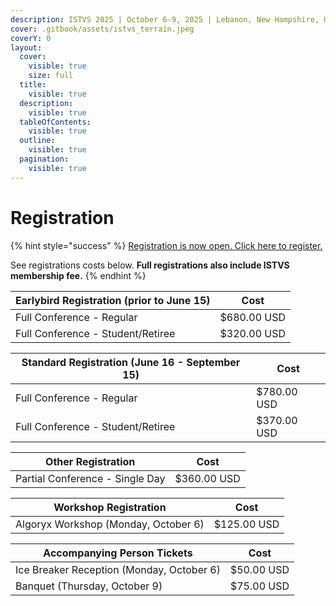 ```yaml
---
description: ISTVS 2025 | October 6-9, 2025 | Lebanon, New Hampshire, USA
cover: .gitbook/assets/istvs_terrain.jpeg
coverY: 0
layout:
  cover:
    visible: true
    size: full
  title:
    visible: true
  description:
    visible: true
  tableOfContents:
    visible: true
  outline:
    visible: true
  pagination:
    visible: true
---
```


# Registration

{% hint style="success" %}
[Registration is now open. Click here to register.](https://forms.istvs.org/)

See registrations costs below. **Full registrations also include ISTVS membership fee.**
{% endhint %}

| Earlybird Registration (prior to June 15) | Cost        |
| ----------------------------------------- | ----------- |
| Full Conference - Regular                 | $680.00 USD |
| Full Conference - Student/Retiree         | $320.00 USD |

| Standard Registration (June 16 - September 15) | Cost        |
| ---------------------------------------------- | ----------- |
| Full Conference - Regular                      | $780.00 USD |
| Full Conference - Student/Retiree              | $370.00 USD |

| Other Registration              | Cost        |
| ------------------------------- | ----------- |
| Partial Conference - Single Day | $360.00 USD |

| Workshop Registration                | Cost        |
| ------------------------------------ | ----------- |
| Algoryx Workshop (Monday, October 6) | $125.00 USD |

| Accompanying Person Tickets               | Cost       |
| ----------------------------------------- | ---------- |
| Ice Breaker Reception (Monday, October 6) | $50.00 USD |
| Banquet (Thursday, October 9)             | $75.00 USD |

